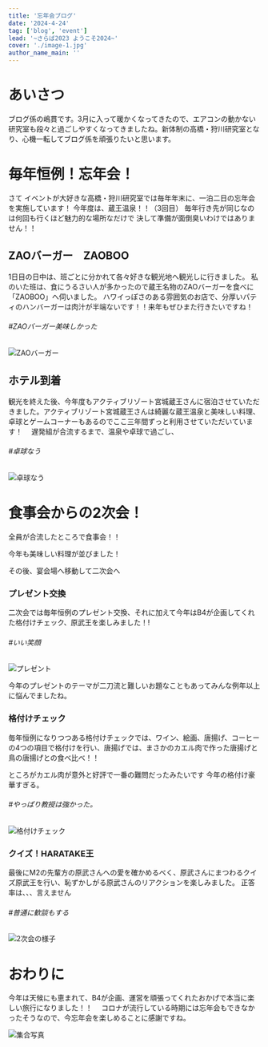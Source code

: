 ```yaml
---
title: '忘年会ブログ'
date: '2024-4-24'
tag: ['blog', 'event']
lead: '~さらば2023 ようこそ2024~'
cover: './image-1.jpg'
author_name_main: ''
---
```


# あいさつ

ブログ係の嶋貫です。3月に入って暖かくなってきたので、エアコンの動かない研究室も段々と過ごしやすくなってきましたね。新体制の高橋・狩川研究室となり、心機一転してブログ係を頑張りたいと思います。

# 毎年恒例！忘年会！

さて
イベントが大好きな高橋・狩川研究室では毎年年末に、一泊二日の忘年会を実施しています！
今年度は、蔵王温泉！！（3回目）
毎年行き先が同じなのは何回も行くほど魅力的な場所なだけで
決して準備が面倒臭いわけではありません！！

## ZAOバーガー　ZAOBOO

1日目の日中は、班ごとに分かれて各々好きな観光地へ観光しに行きました。
私のいた班は、食にうるさい人が多かったので蔵王名物のZAOバーガーを食べに「ZAOBOO」へ伺いました。
ハワイっぽさのある雰囲気のお店で、分厚いパティのハンバーガーは肉汁が半端ないです！！来年もぜひまた行きたいですね！

###### #ZAOバーガー美味しかった

![ZAOバーガー](./image-1.jpg)

## ホテル到着

観光を終えた後、今年度もアクティブリゾート宮城蔵王さんに宿泊させていただきました。アクティブリゾート宮城蔵王さんは綺麗な蔵王温泉と美味しい料理、卓球とゲームコーナーもあるのでここ三年間ずっと利用させていただいています！
　遅発組が合流するまで、温泉や卓球で過ごし、

###### #卓球なう

![卓球なう](./image-2.jpg)

# 食事会からの2次会！

全員が合流したところで食事会！！

今年も美味しい料理が並びました！

その後、宴会場へ移動して二次会へ

### プレゼント交換

二次会では毎年恒例のプレゼント交換、それに加えて今年はB4が企画してくれた格付けチェック、原武王を楽しみました！!

###### #いい笑顔

![プレゼント](./image-3.jpg)

今年のプレゼントのテーマが二刀流と難しいお題なこともあってみんな例年以上に悩んでましたね。

### 格付けチェック

毎年恒例になりつつある格付けチェックでは、ワイン、絵画、唐揚げ、コーヒーの4つの項目で格付けを行い、唐揚げでは、まさかのカエル肉で作った唐揚げと鳥の唐揚げとの食べ比べ！！

ところがカエル肉が意外と好評で一番の難問だったみたいです
今年の格付け豪華すぎる。

###### #やっぱり教授は強かった。

![格付けチェック](./image-4.jpg)

### クイズ！HARATAKE王

最後にM2の先輩方の原武さんへの愛を確かめるべく、原武さんにまつわるクイズ原武王を行い、恥ずかしがる原武さんのリアクションを楽しみました。
正答率は、、、言えません

###### #普通に歓談もする

![2次会の様子](./image-5.jpg)

# おわりに

今年は天候にも恵まれて、B4が企画、運営を頑張ってくれたおかげで本当に楽しい旅行になりました！！
　コロナが流行している時期には忘年会もできなかったそうなので、今忘年会を楽しめることに感謝ですね。

![集合写真](./image-6.jpg)
